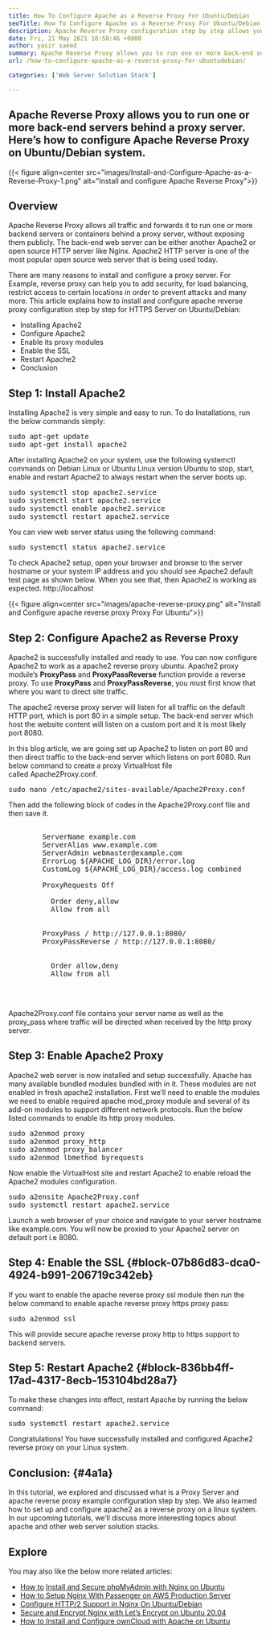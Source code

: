 ```yaml
---
title: How To Configure Apache as a Reverse Proxy For Ubuntu/Debian
seoTitle: How To Configure Apache as a Reverse Proxy For Ubuntu/Debian
description: Apache Reverse Proxy configuration step by step allows you to run one or more back end servers behind a proxy server with mod_proxy on ubuntu/debian Linux.
date: Fri, 21 May 2021 18:58:46 +0000
author: yasir saeed
summary: Apache Reverse Proxy allows you to run one or more back-end servers behind a proxy server. Here’s how to configure Apache Reverse Proxy on Ubuntu/Debian system.
url: /how-to-configure-apache-as-a-reverse-proxy-for-ubuntudebian/

categories: ['Web Server Solution Stack']

---
```

## Apache Reverse Proxy allows you to run one or more back-end servers behind a proxy server. Here’s how to configure Apache Reverse Proxy on Ubuntu/Debian system.

{{< figure align=center src="images/Install-and-Configure-Apache-as-a-Reverse-Proxy-1.png" alt="Install and configure Apache Reverse Proxy">}}  

## **Overview**

Apache Reverse Proxy allows all traffic and forwards it to run one or more backend servers or containers behind a proxy server, without exposing them publicly. The back-end web server can be either another Apache2 or open source HTTP server like Nginx. Apache2 HTTP server is one of the most popular open source web server that is being used today.

There are many reasons to install and configure a proxy server. For Example, reverse proxy can help you to add security, for load balancing, restrict access to certain locations in order to prevent attacks and many more. This article explains how to install and configure apache reverse proxy configuration step by step for HTTPS Server on Ubuntu/Debian:

  * Installing Apache2
  * Configure Apache2
  * Enable its proxy modules
  * Enable the SSL
  * Restart Apache2
  * Conclusion

## Step 1: Install Apache2

Installing Apache2 is very simple and easy to run. To do Installations, run the below commands simply:

<pre class="wp-block-preformatted">sudo apt-get update
sudo apt-get install apache2
</pre>

After installing Apache2 on your system, use the following systemctl commands on Debian Linux or Ubuntu Linux version Ubuntu to stop, start, enable and restart Apache2 to always restart when the server boots up.

<pre class="wp-block-preformatted">sudo systemctl stop apache2.service
sudo systemctl start apache2.service
sudo systemctl enable apache2.service
sudo systemctl restart apache2.service
</pre>

You can view web server status using the following command:

<pre class="wp-block-preformatted">sudo systemctl status apache2.service
</pre>

To check Apache2 setup, open your browser and browse to the server hostname or your system IP address and you should see Apache2 default test page as shown below. When you see that, then Apache2 is working as expected. http://localhost

{{< figure align=center src="images/apache-reverse-proxy.png" alt="Install and Configure apache reverse proxy Proxy For Ubuntu">}}  

## Step 2: Configure Apache2 as Reverse Proxy

Apache2 is successfully installed and ready to use. You can now configure Apache2 to work as a apache2 reverse proxy ubuntu. Apache2 proxy module’s **ProxyPass** and **ProxyPassReverse** function provide a reverse proxy. To use **ProxyPass** and **ProxyPassReverse**, you must first know that where you want to direct site traffic.

The apache2 reverse proxy server will listen for all traffic on the default HTTP port, which is port 80 in a simple setup. The back-end server which host the website content will listen on a custom port and it is most likely port 8080.

In this blog article, we are going set up Apache2 to listen on port 80 and then direct traffic to the back-end server which listens on port 8080. Run below command to create a proxy VirtualHost file called Apache2Proxy.conf.

<pre id="block-ab7e7efb-6aa0-4e4d-9b50-e80fbf205715" class="wp-block-preformatted">sudo nano /etc/apache2/sites-available/Apache2Proxy.conf</pre>

Then add the following block of codes in the Apache2Proxy.conf file and then save it.

<pre class="wp-block-preformatted"><VirtualHost *:80>
        ServerName example.com
        ServerAlias www.example.com
        ServerAdmin webmaster@example.com
        ErrorLog ${APACHE_LOG_DIR}/error.log
        CustomLog ${APACHE_LOG_DIR}/access.log combined

        ProxyRequests Off
        <Proxy *>
          Order deny,allow
          Allow from all
        </Proxy>
        
        ProxyPass / http://127.0.0.1:8080/
        ProxyPassReverse / http://127.0.0.1:8080/

        <Location />
          Order allow,deny
          Allow from all
        </Location>

   </VirtualHost>
</pre>

Apache2Proxy.conf file contains your server name as well as the proxy_pass where traffic will be directed when received by the http proxy server.

## Step 3: Enable Apache2 Proxy

Apache2 web server is now installed and setup successfully. Apache has many available bundled modules bundled with in it. These modules are not enabled in fresh apache2 installation. First we’ll need to enable the modules we need to enable required apache mod_proxy module and several of its add-on modules to support different network protocols. Run the below listed commands to enable its http proxy modules.

<pre class="wp-block-preformatted">sudo a2enmod proxy
sudo a2enmod proxy_http
sudo a2enmod proxy_balancer
sudo a2enmod lbmethod_byrequests
</pre>

Now enable the VirtualHost site and restart Apache2 to enable reload the Apache2 modules configuration.

<pre class="wp-block-preformatted">sudo a2ensite Apache2Proxy.conf 
sudo systemctl restart apache2.service</pre>

Launch a web browser of your choice and navigate to your server hostname like example.com. You will now be proxied to your Apache2 server on default port i.e 8080.

## Step 4: Enable the SSL {#block-07b86d83-dca0-4924-b991-206719c342eb}

If you want to enable the apache reverse proxy ssl module then run the below command to enable apache reverse proxy https proxy pass:

<pre id="block-ab7e7efb-6aa0-4e4d-9b50-e80fbf205715" class="wp-block-preformatted">sudo a2enmod ssl</pre>

This will provide secure apache reverse proxy http to https support to backend servers.

## Step 5: Restart Apache2 {#block-836bb4ff-17ad-4317-8ecb-153104bd28a7}

To make these changes into effect, restart Apache by running the below command:

<pre id="block-ab7e7efb-6aa0-4e4d-9b50-e80fbf205715" class="wp-block-preformatted">sudo systemctl restart apache2.service</pre>

Congratulations! You have successfully installed and configured Apache2 reverse proxy on your Linux system.

## **Conclusion:** {#4a1a}

In this tutorial, we explored and discussed what is a Proxy Server and apache reverse proxy example configuration step by step. We also learned how to set up and configure apache2 as a reverse proxy on a linux system. In our upcoming tutorials, we’ll discuss more interesting topics about apache and other web server solution stacks.

## Explore

You may also like the below more related articles:

  * [How to][1] [Install and Secure phpMyAdmin with Nginx on Ubuntu][2]
  * [How to Setup Nginx With Passenger on AWS Production Server][3]
  * [Configure HTTP/2 Support in Nginx On Ubuntu/Debian][4]
  * [Secure and Encrypt Nginx with Let’s Encrypt on Ubuntu 20.04][5]
  * [How to Install and Configure ownCloud with Apache on Ubuntu][6]

 [1]: https://blog.containerize.com/web-server-solution-stack/how-to-configure-apache-as-a-reverse-proxy-for-ubuntudebian/

 [2]: https://blog.containerize.com/web-server-solution-stack/how-to-install-and-secure-phpmyadmin-with-nginx-on-ubuntu/

 [3]: https://blog.containerize.com/web-server-solution-stack/how-to-setup-nginx-with-passenger-on-aws-production-server/

 [4]: https://blog.containerize.com/web-server-solution-stack/how-to-configure-http2-support-in-nginx-on-ubuntudebian/

 [5]: https://blog.containerize.com/web-server-solution-stack/how-to-secure-nginx-with-letsencrypt-on-ubuntu-20-04/
 [6]: https://blog.containerize.com/backup-and-sync-software/how-to-install-and-configure-owncloud-with-apache-on-ubuntu/
